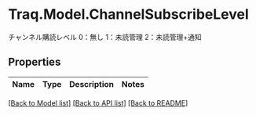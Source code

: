 # Traq.Model.ChannelSubscribeLevel
チャンネル購読レベル 0：無し 1：未読管理 2：未読管理+通知

## Properties

Name | Type | Description | Notes
------------ | ------------- | ------------- | -------------

[[Back to Model list]](../../README.md#documentation-for-models) [[Back to API list]](../../README.md#documentation-for-api-endpoints) [[Back to README]](../../README.md)


